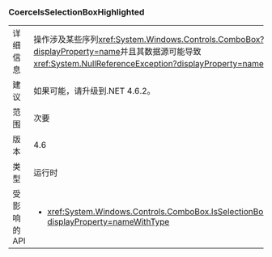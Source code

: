 ### <a name="coerceisselectionboxhighlighted"></a>CoerceIsSelectionBoxHighlighted

|   |   |
|---|---|
|详细信息|操作涉及某些序列<xref:System.Windows.Controls.ComboBox?displayProperty=name>并且其数据源可能导致<xref:System.NullReferenceException?displayProperty=name>。|
|建议|如果可能，请升级到.NET 4.6.2。|
|范围|次要|
|版本|4.6|
|类型|运行时|
|受影响的 API|<ul><li><xref:System.Windows.Controls.ComboBox.IsSelectionBoxHighlighted?displayProperty=nameWithType></li></ul>|

